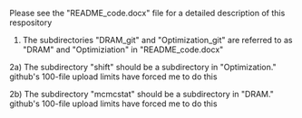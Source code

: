 Please see the "README_code.docx" file for a detailed description of this respository

1) The subdirectories "DRAM_git" and "Optimization_git" are referred to as "DRAM" and "Optimiziation" in "README_code.docx"

2a) The subdirectory "shift" should be a subdirectory in "Optimization." github's 100-file upload limits have forced me to do this

2b) The subdirectory "mcmcstat" should be a subdirectory in "DRAM." github's 100-file upload limits have forced me to do this
